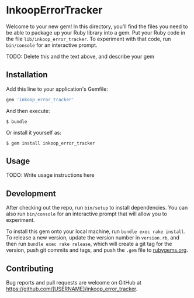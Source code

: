 # InkoopErrorTracker

Welcome to your new gem! In this directory, you'll find the files you need to be able to package up your Ruby library into a gem. Put your Ruby code in the file `lib/inkoop_error_tracker`. To experiment with that code, run `bin/console` for an interactive prompt.

TODO: Delete this and the text above, and describe your gem

## Installation

Add this line to your application's Gemfile:

```ruby
gem 'inkoop_error_tracker'
```

And then execute:

    $ bundle

Or install it yourself as:

    $ gem install inkoop_error_tracker

## Usage

TODO: Write usage instructions here

## Development

After checking out the repo, run `bin/setup` to install dependencies. You can also run `bin/console` for an interactive prompt that will allow you to experiment.

To install this gem onto your local machine, run `bundle exec rake install`. To release a new version, update the version number in `version.rb`, and then run `bundle exec rake release`, which will create a git tag for the version, push git commits and tags, and push the `.gem` file to [rubygems.org](https://rubygems.org).

## Contributing

Bug reports and pull requests are welcome on GitHub at https://github.com/[USERNAME]/inkoop_error_tracker.

